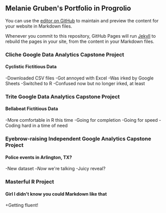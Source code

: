 ## Melanie Gruben's Portfolio in Progrolio

You can use the [editor on GitHub](https://github.com/dratlucky/MG_Portfolio/edit/gh-pages/index.md) to maintain and preview the content for your website in Markdown files.

Whenever you commit to this repository, GitHub Pages will run [Jekyll](https://jekyllrb.com/) to rebuild the pages in your site, from the content in your Markdown files.

### Cliche Google Data Analytics Capstone Project
#### Cyclistic Fictitious Data
-Downloaded CSV files
-Got annoyed with Excel
-Was irked by Google Sheets
-Switched to R
-Confused now but no longer irked, at least

### Trite Google Data Analytics Capstone Project
#### Bellabeat Fictitious Data
-More comfortable in R this time
-Going for completion
-Going for speed
-Coding hard in a time of need

### Eyebrow-raising Independent Google Analytics Capstone Project
#### Police events in Arlington, TX?
-New dataset
-_Now_ we're talking
-Juicy reveal?

### Masterful R Project
#### Girl I didn't know you could Markdown like that
+Getting fluent!
